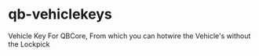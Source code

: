 # qb-vehiclekeys
Vehicle Key For QBCore, From which you can hotwire the Vehicle's without the Lockpick
